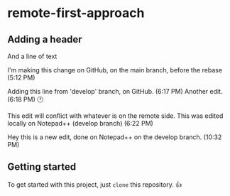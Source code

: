 # remote-first-approach

## Adding a header
And a line of text

I'm making this change on GitHub, on the main branch, before the rebase (5:12 PM)

Adding this line from 'develop' branch, on GitHub. (6:17 PM)
Another edit. (6:18 PM) 🕐

This edit will conflict with whatever
is on the remote side.
This was edited locally on Notepad++ (develop branch) (6:22 PM)


Hey this is a new edit, done on Notepad++ on the develop branch. (10:32 PM)

## Getting started
To get started with this project, just `clone` this repository. 👍
